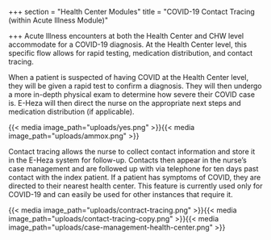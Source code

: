+++
section = "Health Center Modules"
title = "COVID-19 Contact Tracing (within Acute Illness Module)"

+++
Acute Illness encounters at both the Health Center and CHW level accommodate for a COVID-19 diagnosis. At the Health Center level, this specific flow allows for rapid testing, medication distribution, and contact tracing.

When a patient is suspected of having COVID at the Health Center level, they will be given a rapid test to confirm a diagnosis. They will then undergo a more in-depth physical exam to determine how severe their COVID case is. E-Heza will then direct the nurse on the appropriate next steps and medication distribution (if applicable).

{{< media image_path="uploads/yes.png" >}}{{< media image_path="uploads/ammox.png" >}}

Contact tracing allows the nurse to collect contact information and store it in the E-Heza system for follow-up. Contacts then appear in the nurse’s case management and are followed up with via telephone for ten days past contact with the index patient. If a patient has symptoms of COVID, they are directed to their nearest health center. This feature is currently used only for COVID-19 and can easily be used for other instances that require it.

{{< media image_path="uploads/contract-tracing.png" >}}{{< media image_path="uploads/contact-tracing-copy.png" >}}{{< media image_path="uploads/case-management-health-center.png" >}}
